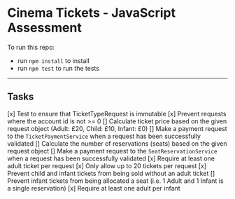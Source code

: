 # Cinema Tickets - JavaScript Assessment

To run this repo:

- run `npm install` to install
- run `npm test` to run the tests

---

## Tasks

[x] Test to ensure that TicketTypeRequest is immutable
[x] Prevent requests where the account id is not >= 0
[] Calculate ticket price based on the given request object (Adult: £20, Child: £10, Infant: £0)
[] Make a payment request to the `TicketPaymentService` when a request has been successfully validated
[] Calculate the number of reservations (seats) based on the given request object
[] Make a payment request to the `SeatReservationService` when a request has been successfully validated
[x] Require at least one adult ticket per request
[x] Only allow up to 20 tickets per request
[x] Prevent child and infant tickets from being sold without an adult ticket
[] Prevent infant tickets from being allocated a seat (i.e. 1 Adult and 1 Infant is a single reservation)
[x] Require at least one adult per infant
